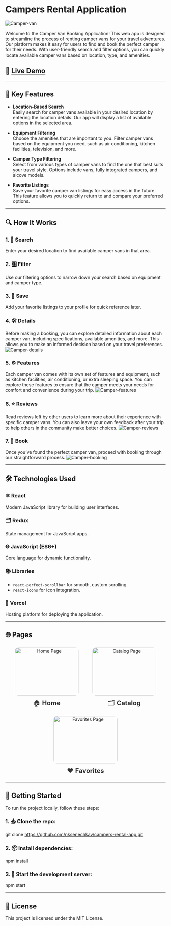 # Campers Rental Application

![Camper-van](https://github.com/nksenechkav/campers-rental-app/blob/main/public/campers.png?raw=true)

Welcome to the Camper Van Booking Application! This web app is designed to streamline the process of renting camper vans for your travel adventures. Our platform makes it easy for users to find and book the perfect camper for their needs. With user-friendly search and filter options, you can quickly locate available camper vans based on location, type, and amenities.

## 🚀 [Live Demo](https://campers-rental-app.vercel.app/)

--------------------------------------------------------------------------------------------------------------------------------------------

## 🌟 Key Features

- **Location-Based Search**  
  Easily search for camper vans available in your desired location by entering the location details. Our app will display a list of available options in the selected area.

- **Equipment Filtering**  
  Choose the amenities that are important to you. Filter camper vans based on the equipment you need, such as air conditioning, kitchen facilities, television, and more.

- **Camper Type Filtering**  
  Select from various types of camper vans to find the one that best suits your travel style. Options include vans, fully integrated campers, and alcove models.

- **Favorite Listings**  
  Save your favorite camper van listings for easy access in the future. This feature allows you to quickly return to and compare your preferred options.

--------------------------------------------------------------------------------------------------------------------------------------------

## 🔍 How It Works

### 1. 🔎 Search
Enter your desired location to find available camper vans in that area.

### 2. 🎛️ Filter
Use our filtering options to narrow down your search based on equipment and camper type.

### 3. 💾 Save
Add your favorite listings to your profile for quick reference later.

### 4. 🛠️ Details
Before making a booking, you can explore detailed information about each camper van, including specifications, available amenities, and more. This allows you to make an informed decision based on your travel preferences.
![Camper-details](https://github.com/nksenechkav/campers-rental-app/blob/main/public/details.png?raw=true)

### 5. ⚙️ Features
Each camper van comes with its own set of features and equipment, such as kitchen facilities, air conditioning, or extra sleeping space. You can explore these features to ensure that the camper meets your needs for comfort and convenience during your trip.
![Camper-features](https://github.com/nksenechkav/campers-rental-app/blob/main/public/features.png?raw=true)

### 6. ⭐ Reviews
Read reviews left by other users to learn more about their experience with specific camper vans. You can also leave your own feedback after your trip to help others in the community make better choices.
![Camper-reviews](https://github.com/nksenechkav/campers-rental-app/blob/main/public/reviews.png?raw=true)

### 7. 🛒 Book
Once you’ve found the perfect camper van, proceed with booking through our straightforward process.
![Camper-booking](https://github.com/nksenechkav/campers-rental-app/blob/main/public/booking.png?raw=true)

--------------------------------------------------------------------------------------------------------------------------------------------

## 🛠 Technologies Used

### ⚛️ React
Modern JavaScript library for building user interfaces.

### 🗂️ Redux
State management for JavaScript apps.

### 🌐 JavaScript (ES6+)
Core language for dynamic functionality.

### 📚 Libraries
- `react-perfect-scrollbar` for smooth, custom scrolling.
- `react-icons` for icon integration.

### 🚀 Vercel
Hosting platform for deploying the application.

--------------------------------------------------------------------------------------------------------------------------------------------

## 🌐 Pages

<div align="center">
  <a href="https://campers-rental-app.vercel.app/" target="_blank" style="text-decoration:none;">
    <div style="display:inline-block; text-align:center; margin:10px; width:220px;">
      <img src="https://github.com/nksenechkav/campers-rental-app/blob/main/public/home.png?raw=true" alt="Home Page" width="200px" height="150px" style="border-radius:10px;"/>
      <div style="font-size:20px; margin-top:10px; color:#333;">
        🏠 <strong>Home</strong>
      </div>
    </div>
  </a>

  <a href="https://campers-rental-app.vercel.app/catalog" target="_blank" style="text-decoration:none;">
    <div style="display:inline-block; text-align:center; margin:10px; width:220px;">
      <img src="https://github.com/nksenechkav/campers-rental-app/blob/main/public/catalog.png?raw=true" alt="Catalog Page" width="200px" height="150px" style="border-radius:10px;"/>
      <div style="font-size:20px; margin-top:10px; color:#333;">
        🗂️ <strong>Catalog</strong>
      </div>
    </div>
  </a>

  <a href="https://campers-rental-app.vercel.app/favorites" target="_blank" style="text-decoration:none;">
    <div style="display:inline-block; text-align:center; margin:10px; width:220px;">
      <img src="https://github.com/nksenechkav/campers-rental-app/blob/main/public/favourites.png?raw=true" alt="Favorites Page" width="200px" height="150px" style="border-radius:10px;"/>
      <div style="font-size:20px; margin-top:10px; color:#333;">
        ❤️ <strong>Favorites</strong>
      </div>
    </div>
  </a>
</div>

--------------------------------------------------------------------------------------------------------------------------------------------

## 🏁 Getting Started

To run the project locally, follow these steps:

### 1. 📥 Clone the repo:

git clone https://github.com/nksenechkav/campers-rental-app.git

### 2. 📦 Install dependencies:

npm install

### 3. 🚀 Start the development server:

npm start

--------------------------------------------------------------------------------------------------------------------------------------------

## 📝 License

This project is licensed under the MIT License.


